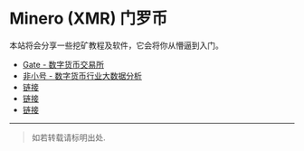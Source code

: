 # Minero (XMR) 门罗币

本站将会分享一些挖矿教程及软件，它会将你从懵逼到入门。

* [Gate - 数字货币交易所](https://gate.co/)
* [非小号 - 数字货币行业大数据分析](https://www.feixiaohao.com/)
* [链接](https://www.baidu.com/)
* [链接](https://www.baidu.com/)
* [链接](https://www.baidu.com/)

---
> 如若转载请标明出处.
